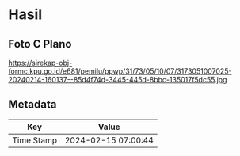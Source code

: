 # Hasil

## Foto C Plano

https://sirekap-obj-formc.kpu.go.id/e681/pemilu/ppwp/31/73/05/10/07/3173051007025-20240214-160137--85d4f74d-3445-445d-8bbc-135017f5dc55.jpg


## Metadata

| Key        | Value               |
| ---------- | ------------------- |
| Time Stamp | 2024-02-15 07:00:44 |



